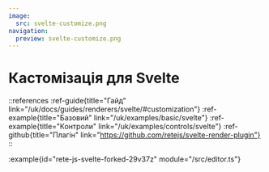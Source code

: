 ```yaml
---
image:
  src: svelte-customize.png
navigation:
  preview: svelte-customize.png
---
```


# Кастомізація для Svelte

::references
:ref-guide{title="Гайд" link="/uk/docs/guides/renderers/svelte/#customization"}
:ref-example{title="Базовий" link="/uk/examples/basic/svelte"}
:ref-example{title="Контроли" link="/uk/examples/controls/svelte"}
:ref-github{title="Плагін" link="https://github.com/retejs/svelte-render-plugin"}
::

:example{id="rete-js-svelte-forked-29v37z" module="/src/editor.ts"}
